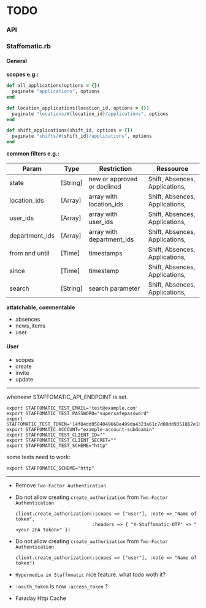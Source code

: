 # TODO

### API

### Staffomatic.rb

#### General

**scopes e.g.:**

`````ruby
def all_applications(options = {})
  paginate "applications", options
end

def location_applications(location_id, options = {})
  paginate "locations/#{location_id}/applications", options
end

def shift_applications(shift_id, options = {})
  paginate "shifts/#{shift_id}/applications", options
end
`````

**common filters e.g.:**

| Param           | Type      | Restriction                    | Ressource                       |
| --------------- | --------- | ------------------------------ | ------------------------------- |
| state           | [String]  | new or approved or declined    | Shift, Absences, Applications,  |
| location_ids    | [Array]   | array with location_ids        | Shift, Absences, Applications,  |
| user_ids        | [Array]   | array with user_ids            | Shift, Absences, Applications,  |
| department_ids  | [Array]   | array with department_ids      | Shift, Absences, Applications,  |
| from and until  | [Time]    | timestamps                     | Shift, Absences, Applications,  |
| since           | [Time]    | timestamp                      | Shift, Absences, Applications,  |
| search          | [String]  | search parameter               | Shift, Absences, Applications,  |


**attatchable, commentable**

* absences
* news_items
* user


#### User

* scopes
* create
* invite
* update

----------


wheneevr STAFFOMATIC_API_ENDPOINT is set.

    export STAFFOMATIC_TEST_EMAIL='test@example.com'
    export STAFFOMATIC_TEST_PASSWORD="supersafepassword"
    export STAFFOMATIC_TEST_TOKEN='14f84dd0584049668e499da4323a61c7d08dd9351862e1895c9d96bbdd686235'
    export STAFFOMATIC_ACCOUNT="example-account-subdoamin"
    export STAFFOMATIC_TEST_CLIENT_ID=""
    export STAFFOMATIC_TEST_CLIENT_SECRET=""
    export STAFFOMATIC_TEST_SCHEME="http"

some tests need to work:

    export STAFFOMATIC_SCHEME="http"

----------

* Remove `Two-Factor Authentication`

* Do not allow creating `create_authorization` from `Two-Factor Authentication`

      client.create_authorization(:scopes => ["user"], :note => "Name of token",
                                  :headers => { "X-Staffomatic-OTP" => "<your 2FA token>" })

* Do not allow creating `create_authorization` from `Two-Factor Authentication`

      client.create_authorization(:scopes => ["user"], :note => "Name of token")

* `Hypermedia in Staffomatic` nice feature. what todo woth it?

* `:oauth_token` is now `:access_token` ?

* Faraday Http Cache
